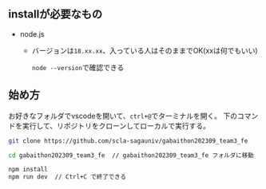 ## installが必要なもの

- node.js
  - バージョンは`18.xx.xx`、入っている人はそのままでOK(xxは何でもいい)

    ```node --version```で確認できる
## 始め方
お好きなフォルダでvscodeを開いて、`ctrl+@`でターミナルを開く。
下のコマンドを実行して、リポジトリをクローンしてローカルで実行する。
```sh
git clone https://github.com/scla-sagauniv/gabaithon202309_team3_fe

cd gabaithon202309_team3_fe  // gabaithon202309_team3_fe フォルダに移動

npm install
npm run dev  // Ctrl+C で終了できる
```




